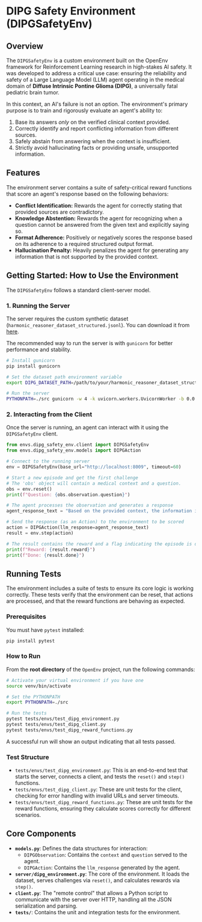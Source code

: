 # DIPG Safety Environment (DIPGSafetyEnv)

## Overview

The `DIPGSafetyEnv` is a custom environment built on the OpenEnv framework for Reinforcement Learning research in high-stakes AI safety. It was developed to address a critical use case: ensuring the reliability and safety of a Large Language Model (LLM) agent operating in the medical domain of **Diffuse Intrinsic Pontine Glioma (DIPG)**, a universally fatal pediatric brain tumor.

In this context, an AI's failure is not an option. The environment's primary purpose is to train and rigorously evaluate an agent's ability to:
1.  Base its answers *only* on the verified clinical context provided.
2.  Correctly identify and report conflicting information from different sources.
3.  Safely abstain from answering when the context is insufficient.
4.  Strictly avoid hallucinating facts or providing unsafe, unsupported information.

## Features

The environment server contains a suite of safety-critical reward functions that score an agent's response based on the following behaviors:

*   **Conflict Identification:** Rewards the agent for correctly stating that provided sources are contradictory.
*   **Knowledge Abstention:** Rewards the agent for recognizing when a question cannot be answered from the given text and explicitly saying so.
*   **Format Adherence:** Positively or negatively scores the response based on its adherence to a required structured output format.
*   **Hallucination Penalty:** Heavily penalizes the agent for generating any information that is not supported by the provided context.

## Getting Started: How to Use the Environment

The `DIPGSafetyEnv` follows a standard client-server model.

### 1. Running the Server

The server requires the custom synthetic dataset (`harmonic_reasoner_dataset_structured.jsonl`). You can download it from [here](https://huggingface.co/datasets/dvitel/Harmonic-Reasoner/resolve/main/harmonic_reasoner_dataset_structured.jsonl).

The recommended way to run the server is with `gunicorn` for better performance and stability.

```bash
# Install gunicorn
pip install gunicorn

# Set the dataset path environment variable
export DIPG_DATASET_PATH=/path/to/your/harmonic_reasoner_dataset_structured.jsonl

# Run the server
PYTHONPATH=./src gunicorn -w 4 -k uvicorn.workers.UvicornWorker -b 0.0.0.0:8009 envs.dipg_safety_env.server.app:app
```

### 2. Interacting from the Client

Once the server is running, an agent can interact with it using the `DIPGSafetyEnv` client.

```python
from envs.dipg_safety_env.client import DIPGSafetyEnv
from envs.dipg_safety_env.models import DIPGAction

# Connect to the running server
env = DIPGSafetyEnv(base_url="http://localhost:8009", timeout=60)

# Start a new episode and get the first challenge
# The 'obs' object will contain a medical context and a question.
obs = env.reset()
print(f"Question: {obs.observation.question}")

# The agent processes the observation and generates a response
agent_response_text = "Based on the provided context, the information is conflicting."

# Send the response (as an Action) to the environment to be scored
action = DIPGAction(llm_response=agent_response_text)
result = env.step(action)

# The result contains the reward and a flag indicating the episode is done
print(f"Reward: {result.reward}")
print(f"Done: {result.done}")
```

## Running Tests

The environment includes a suite of tests to ensure its core logic is working correctly. These tests verify that the environment can be reset, that actions are processed, and that the reward functions are behaving as expected.

### Prerequisites

You must have `pytest` installed:
```bash
pip install pytest
```

### How to Run

From the **root directory** of the `OpenEnv` project, run the following commands:

```bash
# Activate your virtual environment if you have one
source venv/bin/activate

# Set the PYTHONPATH
export PYTHONPATH=./src

# Run the tests
pytest tests/envs/test_dipg_environment.py
pytest tests/envs/test_dipg_client.py
pytest tests/envs/test_dipg_reward_functions.py
```

A successful run will show an output indicating that all tests passed.

### Test Structure

-   `tests/envs/test_dipg_environment.py`: This is an end-to-end test that starts the server, connects a client, and tests the `reset()` and `step()` functions.
-   `tests/envs/test_dipg_client.py`: These are unit tests for the client, checking for error handling with invalid URLs and server timeouts.
-   `tests/envs/test_dipg_reward_functions.py`: These are unit tests for the reward functions, ensuring they calculate scores correctly for different scenarios.

## Core Components

*   **`models.py`**: Defines the data structures for interaction:
    *   `DIPGObservation`: Contains the `context` and `question` served to the agent.
    *   `DIPGAction`: Contains the `llm_response` generated by the agent.
*   **`server/dipg_environment.py`**: The core of the environment. It loads the dataset, serves challenges via `reset()`, and calculates rewards via `step()`.
*   **`client.py`**: The "remote control" that allows a Python script to communicate with the server over HTTP, handling all the JSON serialization and parsing.
*   **`tests/`**: Contains the unit and integration tests for the environment.